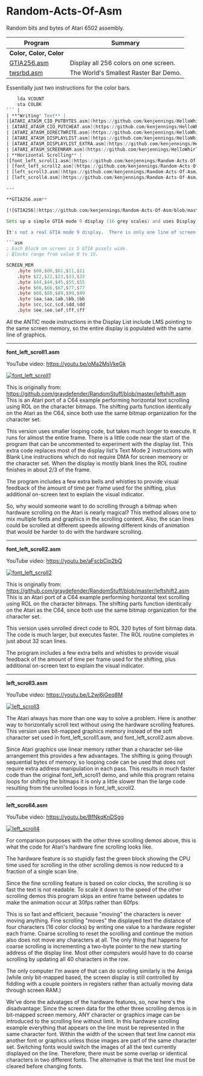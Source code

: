 # Random-Acts-Of-Asm
Random bits and bytes of Atari 6502 assembly.

| **Program** | **Summary** | 
| ------- | ------- |
| **Color, Color, Color** |
| [GTIA256.asm](https://github.com/kenjennings/Random-Acts-Of-Asm/blob/master/GTIA256.asm "GTIA256.asm") | Display all 256 colors on one screen. |
| [twsrbd.asm](https://github.com/kenjennings/Random-Acts-Of-Asm/blob/master/twsrbd.asm "twsrbd.asm") | The World's Smallest Raster Bar Demo.
 
Essentially just two instructions for the color bars.

```asm
	lda VCOUNT
	sta COLBK
``` |
| **"Writing" Text** |
|[ATARI_ATASM_CIO_PUTBYTES.asm](https://github.com/kenjennings/HelloWhirled/blob/master/ATARI_ATASM_CIO_PUTBYTES.asm "ATARI_ATASM_CIO_PUTBYTES.asm") | Use the official, legally sanctioned call through the OS Central I/O to write the string to the screen (E: device.) |
| [ATARI_ATASM_CIO_PUTCHEAT.asm](https://github.com/kenjennings/HelloWhirled/blob/master/ATARI_ATASM_CIO_PUTCHEAT.asm "ATARI_ATASM_CIO_PUTCHEAT.asm") | Uses the OS Central I/O in a slightly less than sanctioned way to write the characters to the screen (E: device.)  It reduces the IOCB set up by calling Atari BASIC's PUT CHAR vector in the IOCB channel. |
| [ATARI_ATASM_DIRECTWRITE.asm](https://github.com/kenjennings/HelloWhirled/blob/master/ATARI_ATASM_DIRECTWRITE.asm "ATARI_ATASM_DIRECTWRITE.asm") | Uses the OS's Page 0 pointer to the current display to write (or, POKE) directly into screen memory. |
| [ATARI_ATASM_DISPLAYLIST.asm](https://github.com/kenjennings/HelloWhirled/blob/master/ATARI_ATASM_DISPLAYLIST.asm "ATARI_ATASM_DISPLAYLIST.asm") | Display text without executing any code. Uses the Atari's executable load file to replace the OS's default display list LMS address operand's value with the address of the desired text string in memory. |
| [ATARI_ATASM_DISPLAYLIST_EXTRA.asm](https://github.com/kenjennings/HelloWhirled/blob/master/ATARI_ATASM_DISPLAYLIST_EXTRA.asm "ATARI_ATASM_DISPLAYLIST_EXTRA.asm") |  Display text without executing any code. Uses the Atari's executable load file to load a minimal display list showing the text, and directly updates the OS's ANTIC shadow registers to install the display list. |
| [ATARI_ATASM_SCREENRAM.asm](https://github.com/kenjennings/HelloWhirled/blob/master/ATARI_ATASM_SCREENRAM.asm "ATARI_ATASM_SCREENRAM.asm") | Display text without executing any code. Uses the Atari's executable load file to load the text directly into the screen RAM for the OS's default text display. |
| **Horizontal Scrolling** |
|[font_left_scroll1.asm](https://github.com/kenjennings/Random-Acts-Of-Asm/blob/master/font_left_scroll1.asm "font_left_scroll1.asm") | Scroll text by shifting character bitmaps through a sequential line of characters in a soft character set. |
| [font_left_scroll2.asm](https://github.com/kenjennings/Random-Acts-Of-Asm/blob/master/font_left_scroll2.asm "font_left_scroll2.asm") | Same program as font_left_scroll1 with loops unrolled to dramatically improve execution time. |
| [left_scroll3.asm](https://github.com/kenjennings/Random-Acts-Of-Asm/blob/master/left_scroll3.asm "left_scroll3.asm") | Scroll text by shifting character bitmaps through lines of bitmapped graphics. Faster than font_left_scroll1.asm above, and smaller code than font_left_scroll2. |
| [left_scroll4.asm](https://github.com/kenjennings/Random-Acts-Of-Asm/blob/master/left_scroll4.asm "left_scroll4.asm") | For sake of comparison this is how it looks done in real hardware scrolling.  Magically fast and small code. |

---

**GTIA256.asm**

[![GTIA256](https://github.com/kenjennings/Random-Acts-Of-Asm/blob/master/GTIA256.png)](#GTIA256)

Sets up a simple GTIA mode 9 display (16 grey scales) and uses Display List Interupts to change the base color at 16 places on screen to show all 256 GTIA colors on a single display.

It's not a real GTIA mode 9 display.  There is only one line of screen memory defined that shows pixels from color 0 to 15 across the width of the screen:

```asm
; Each Block on screen is 5 GTIA pixels wide.
; Blocks range from value 0 to 15.

SCREEN_MEM
	.byte $00,$00,$01,$11,$11
	.byte $22,$22,$23,$33,$33
	.byte $44,$44,$45,$55,$55
	.byte $66,$66,$67,$77,$77
	.byte $88,$88,$89,$99,$99
	.byte $aa,$aa,$ab,$bb,$bb
	.byte $cc,$cc,$cd,$dd,$dd
	.byte $ee,$ee,$ef,$ff,$ff
```

All the ANTIC mode instructions in the Display List include LMS pointing to the same screen memory, so the entire display is populated with the same line of graphics. 

---

**font_left_scroll1.asm**

YouTube video: https://youtu.be/oMa2MsVkeGk

[![font_left_scroll1](https://github.com/kenjennings/Random-Acts-Of-Asm/blob/master/font_left_scroll1.png)](#font_left_scroll1)

This is originally from:
https://github.com/graydefender/RandomStuff/blob/master/leftshift.asm
This is an Atari port of a C64 example performing horizontal text scrolling using ROL on the character bitmaps.  The shifting parts function identically on the Atari as the C64, since both use the same bitmap organization for the character set. 

This version uses smaller looping code, but takes much longer to execute.  It runs for almost the entire frame.  There is a little code near the start of the program that can be uncommented to experiment with the display list.  This extra code replaces most of the display list's Text Mode 2 instructions with Blank Line instructions which do not require DMA for screen memeory or the character set.  When the display is mostly blank lines the ROL routine finishes in about 2/3 of the frame.

The program includes a few extra bells and whistles to provide visual feedback of the amount of time per frame used for the shifting, plus additional on-screen text to explain the visual indicator. 

So, why would someone want to do scrolling through a bitmap when hardware scrolling on the Atari is nearly magical?  This method allows one to mix multiple fonts and graphics in the scrolling content.  Also, the scan lines could be scrolled at different speeds allowing different kinds of animation that would be harder to do with the hardware scrolling.

---

**font_left_scroll2.asm**

YouTube video: https://youtu.be/aFscbCip2bQ

[![font_left_scroll2](https://github.com/kenjennings/Random-Acts-Of-Asm/blob/master/font_left_scroll2.png)](#font_left_scroll2)

This is originally from:
https://github.com/graydefender/RandomStuff/blob/master/leftshift2.asm
This is an Atari port of a C64 example performing horizontal text scrolling using ROL on the character bitmaps.  The shifting parts function identically on the Atari as the C64, since both use the same bitmap organization for the character set. 

This version uses unrolled direct code to ROL 320 bytes of font bitmap data.  The code is much larger, but executes faster.  The ROL routine completes in just about 32 scan lines.

The program includes a few extra bells and whistles to provide visual feedback of the amount of time per frame used for the shifting, plus additional on-screen text to explain the visual indicator. 

---

**left_scroll3.asm**

YouTube video: https://youtu.be/L2wj6jGeq8M

[![left_scroll3](https://github.com/kenjennings/Random-Acts-Of-Asm/blob/master/left_scroll3.png)](#left_scroll3)

The Atari always has more than one way to solve a problem.  Here is another way to horizontally scroll text without using the hardware scrolling features.  This version uses bit-mapped graphics memory instead of the soft character set used in font_left_scroll1.asm, and font_left_scroll2.asm above.  

Since Atari graphics use linear memory rather than a character set-like arrangement this provides a few advantages.  The shifting is going through sequential bytes of memory, so looping code can be used that does not require extra address manipulation in each pass.  This results in much faster code than the original font_left_scroll1 demo, and while this program retains loops for shifting the bitmaps it is only a little slower than the large code resulting from the unrolled loops in font_left_scroll2.

---

**left_scroll4.asm**

YouTube video: https://youtu.be/BfNkqKnDSgg

[![left_scroll4](https://github.com/kenjennings/Random-Acts-Of-Asm/blob/master/left_scroll4.png)](#left_scroll4)

For comparison purposes with the other three scrolling demos above, this is what the code for Atari's hardware fine scrolling looks like.  

The hardware feature is so stupidly fast the green block showing the CPU time used for scrolling in the other scrolling demos is now reduced to a fraction of a single scan line.

Since the fine scrolling feature is based on color clocks, the scrolling is so fast the text is not readable.  To scale it down to the speed of the other scrolling demos this program skips an entire frame between updates to make the animation occur at 30fps rather than 60fps.

This is so fast and efficient, because "moving" the characters is never moving anything.  Fine scrolling "moves" the displayed text the distance of four characters (16 color clocks)  by writing one value to a hardware register each frame.  Coarse scrolling to reset the scrolling and continue the motion also does not move any characters at all.  The only thing that happens for coarse scrolling is incrementing a two-byte pointer to the new starting address of the display line.  Most other computers would have to do coarse scrolling by updating all 40 characters in the row.  

The only computer I'm aware of that can do scrolling similarly is the Amiga (while only bit-mapped based, the screen display is still controlled by fiddling with a couple pointers in registers rather than actually moving data through screen RAM.)

We've done the advatages of the hardware features, so, now here's the disadvantage:  Since the screen data for the other three scrolling demos is in bit-mapped screen memory, ANY character or graphics image can be introduced to the scrolling line without limit.  In this hardware scrolling example everything that appears on the line must be represented in the same character font.  Within the width of the screen that text line cannot mix another font or graphics unless those images are part of the same character set.  Switching fonts would switch the images of all the text currently displayed on the line.  Therefore, there must be some overlap or identical characters in two different fonts.  The alternative is that the text line must be cleared before changing fonts.  

